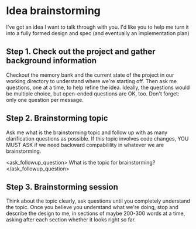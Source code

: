# Idea brainstorming
I've got an idea I want to talk through with you. I'd like you to help me turn it into a fully formed design and spec (and eventually an implementation plan)

## Step 1. Check out the project and gather background information
Checkout the memory bank and the current state of the project in our working directory to understand where we're starting off.
Then ask me questions, one at a time, to help refine the idea.
Ideally, the questions would be multiple choice, but open-ended questions are OK, too. Don't forget: only one question per message.

## Step 2. Brainstorming topic
Ask me what is the brainstorming topic and follow up with as many clarification questions as possible.
If this topic involves code changes, YOU MUST ASK if we need backward compabilility in whatever we are brainstorming.

<ask_followup_question>
<question>What is the topic for brainstorming?</question>
</ask_followup_question>

## Step 3. Brainstorming session
Think about the topic clearly, ask questions until you completely understand the topic.
Once you believe you understand what we're doing, stop and describe the design to me,
in sections of maybe 200-300 words at a time, asking after each section whether it looks right so far.

